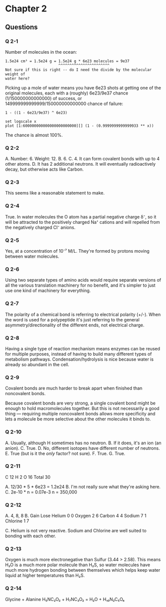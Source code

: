 Chapter 2
=========

Questions
---------

### Q 2-1

Number of molecules in the ocean:

    1.5e24 cm³ = 1.5e24 g = 1.5e24 g * 6e23 molecules = 9e37
                            ^^^^^^^^^^^^^^^^^^^^^^^
    Not sure if this is right -- do I need the divide by the molecular weight of
    water here?

Picking up a mole of water means you have 6e23 shots at getting one of the
original molecules, each with a (roughly) 6e23/9e37 chance (1/150000000000000)
of success, or 149999999999999/150000000000000 chance of failure:

    1 - ((1 - 6e23/9e37) ^ 6e23)

    set logscale x
    plot [1:600000000000000000000000][] (1 - (0.9999999999999933 ** x))

The chance is almost 100%.

### Q 2-2

A. Number: 6.  Weight: 12.
B. 6.
C. 4.  It can form covalent bonds with up to 4 other atoms.
D. It has 2 additional neutrons.  It will eventually radioactively decay, but
   otherwise acts like Carbon.

### Q 2-3

This seems like a reasonable statement to make.

### Q 2-4

True.  In water molecules the O atom has a partial negative charge δ⁻, so it
will be attracted to the positively charged Na⁺ cations and will repelled from the
negatively charged Cl⁻ anions.

### Q 2-5

Yes, at a concentration of 10⁻⁷ M/L.  They're formed by protons moving between
water molecules.

### Q 2-6

Using two separate types of amino acids would require separate versions of all
the various translation machinery for no benefit, and it's simpler to just use
one kind of machinery for everything.

### Q 2-7

The polarity of a chemical bond is referring to electrical polarity (+/-).  When
the word is used for a polypeptide it's just referring to the general
asymmetry/directionality of the different ends, not electrical charge.

### Q 2-8

Having a single type of reaction mechanism means enzymes can be reused for
multiple purposes, instead of having to build many different types of metabolism
pathways.  Condensation/hydrolysis is nice because water is already so abundant
in the cell.

### Q 2-9

Covalent bonds are much harder to break apart when finished than noncovalent
bonds.

Because covalent bonds are very strong, a single covalent bond might be enough
to hold macromolecules together.  But this is not necessarily a good thing
— requiring multiple noncovalent bonds allows more specificity and lets
a molecule be more selective about the other molecules it binds to.

### Q 2-10

A. Usually, although H sometimes has no neutron.
B. If it does, it's an ion (an anion).
C. True.
D. No, different isotopes have different number of neutrons.
E. True (but is it the *only* factor?  not sure).
F. True.
G. True.

### Q 2-11

C     12
H      2
O     16
Total 30

A. 12/30 * 5 * 6e23 = 1.2e24
B. I'm not really sure what they're asking here.
C. 2e-10 * n = 0.07e-3
   n = 350,000

### Q 2-12

A. 4, 8, 8
B.
              Gain Lose
    Helium    0    0
    Oxygen    2    6
    Carbon    4    4
    Sodium    7    1
    Chlorine  1    7

C. Helium is not very reactive.  Sodium and Chlorine are well suited to bonding
   with each other.

### Q 2-13

Oxygen is much more electronegative than Sulfur (3.44 > 2.58).  This means H₂O
is a much more polar molecule than H₂S, so water molecules have much more
hydrogen bonding between themselves which helps keep water liquid at higher
temperatures than H₂S.

### Q 2-14

Glycine + Alanine
H₅NC₂O₂ + H₇NC₃O₂ = H₂O + H₁₀N₂C₅O₄

